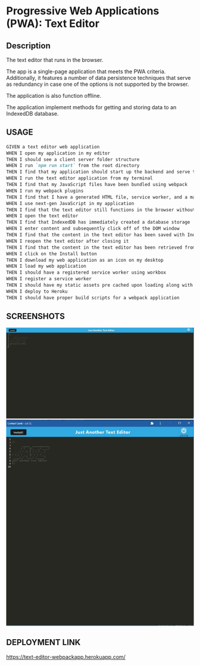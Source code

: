 # Progressive Web Applications (PWA): Text Editor

## Description
The text editor that runs in the browser. 

The app is a single-page application that meets the PWA criteria. Additionally, it features a number of data persistence techniques that serve as redundancy in case one of the options is not supported by the browser. 

The application is also function offline.

The application implement methods for getting and storing data to an IndexedDB database. 


## USAGE

```md
GIVEN a text editor web application
WHEN I open my application in my editor
THEN I should see a client server folder structure
WHEN I run `npm run start` from the root directory
THEN I find that my application should start up the backend and serve the client
WHEN I run the text editor application from my terminal
THEN I find that my JavaScript files have been bundled using webpack
WHEN I run my webpack plugins
THEN I find that I have a generated HTML file, service worker, and a manifest file
WHEN I use next-gen JavaScript in my application
THEN I find that the text editor still functions in the browser without errors
WHEN I open the text editor
THEN I find that IndexedDB has immediately created a database storage
WHEN I enter content and subsequently click off of the DOM window
THEN I find that the content in the text editor has been saved with IndexedDB
WHEN I reopen the text editor after closing it
THEN I find that the content in the text editor has been retrieved from our IndexedDB
WHEN I click on the Install button
THEN I download my web application as an icon on my desktop
WHEN I load my web application
THEN I should have a registered service worker using workbox
WHEN I register a service worker
THEN I should have my static assets pre cached upon loading along with subsequent pages and static assets
WHEN I deploy to Heroku
THEN I should have proper build scripts for a webpack application
```

## SCREENSHOTS

![alt Webpage](/webapp-Capture.JPG)
![alt Installed page](/installapp-Capture.JPG)

## DEPLOYMENT LINK

https://text-editor-webpackapp.herokuapp.com/